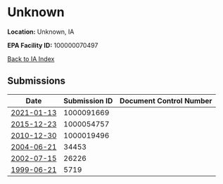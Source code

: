 # Unknown

**Location:** Unknown, IA

**EPA Facility ID:** 100000070497

[Back to IA Index](../../index.md)

## Submissions

| Date | Submission ID | Document Control Number |
|------|--------------|-------------------------|
| [2021-01-13](submissions/1000091669.md) | 1000091669 |  |
| [2015-12-23](submissions/1000054757.md) | 1000054757 |  |
| [2010-12-30](submissions/1000019496.md) | 1000019496 |  |
| [2004-06-21](submissions/34453.md) | 34453 |  |
| [2002-07-15](submissions/26226.md) | 26226 |  |
| [1999-06-21](submissions/5719.md) | 5719 |  |
